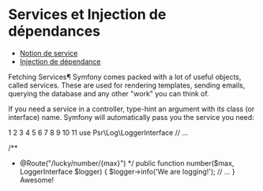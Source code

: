 # Services et Injection de dépendances

* [Notion de service](#services)
* [Injection de dépendance](#services-et-injection-de-dpendances)


Fetching Services¶
Symfony comes packed with a lot of useful objects, called services. These are used for rendering templates, sending emails, querying the database and any other "work" you can think of.

If you need a service in a controller, type-hint an argument with its class (or interface) name. Symfony will automatically pass you the service you need:

 1
 2
 3
 4
 5
 6
 7
 8
 9
10
11
use Psr\Log\LoggerInterface
// ...

/**
 * @Route("/lucky/number/{max}")
 */
public function number($max, LoggerInterface $logger)
{
    $logger->info('We are logging!');
    // ...
}
Awesome!

